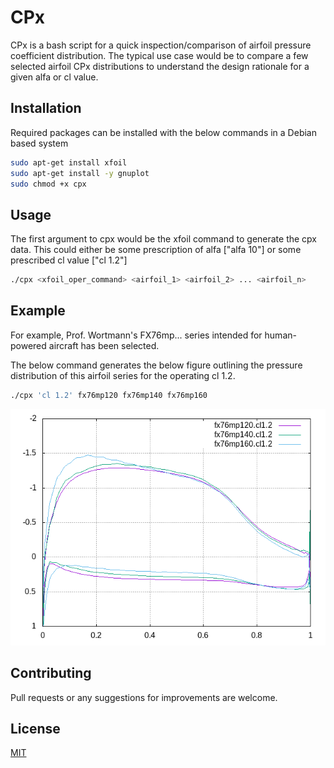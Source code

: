 # CPx

CPx is a bash script for a quick inspection/comparison of airfoil pressure coefficient distribution. The typical use case would be to compare a few selected airfoil CPx distributions to understand the design rationale for a given alfa or cl value.

## Installation

Required packages can be installed with the below commands in a Debian based system

```bash
sudo apt-get install xfoil
sudo apt-get install -y gnuplot
sudo chmod +x cpx
```

## Usage

The first argument to cpx would be the xfoil command to generate the cpx data.
This could either be some prescription of alfa ["alfa 10"] or some prescribed cl value ["cl 1.2"]

```bash
./cpx <xfoil_oper_command> <airfoil_1> <airfoil_2> ... <airfoil_n>
```
## Example

For example, Prof. Wortmann's FX76mp... series intended for human-powered aircraft has been selected. 

The below command generates the below figure outlining the pressure distribution of this airfoil series for the operating cl 1.2.
```bash
./cpx 'cl 1.2' fx76mp120 fx76mp140 fx76mp160 
```
![alt text](https://github.com/kjayawar/CPx/blob/main/cpx.png?raw=true)
## Contributing
Pull requests or any suggestions for improvements are welcome.

## License
[MIT](https://choosealicense.com/licenses/mit/)
